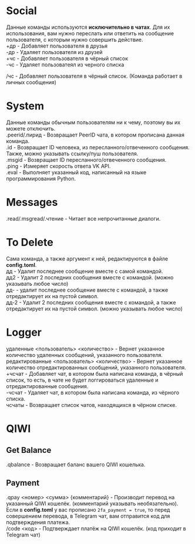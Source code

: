# Social
Данные команды используются **исключительно в чатах**. Для их использования, вам нужно переслать или ответить на сообщение пользователя, с которым нужно совершить действие.<br>
+др - Добавляет пользователя в друзья<br>
-др - Удаляет пользователя из друзей<br>
+чс - Добавляет пользователя в чёрный список<br>
-чс - Удаляет пользоватеял из черного списка<br>

/чс - Добавляет пользователя в чёрный список. (Команда работает в личных сообщения)

# System
Данные команды обычным пользователям ни к чему, поэтому вы их можете отключить.<br>
.peerid/.пирид - Возвращает PeerID чата, в котором прописана данная команда.<br>
.id - Возвращает ID человека, из пересланного/отвеченного сообщения. Также, можно указывать ссылку/пуш пользователя.<br>
.msgid - Возвращает ID пересланного/отвеченного сообщения.<br>
.ping - Измеряет скорость ответа VK API.<br>
.eval - Выполняет указанный код, написанный на языке программирования Python.

# Messages
.read/.msgread/.чтение - Читает все непрочитанные диалоги.

# To Delete
Сама команда, а также аргумент к ней, редактируются в файле **config.toml**.<br>
дд - Удалит последнее сообщение вместе с самой командой.<br>
дд2 - Удалит 2 последних сообщения вместе с командой. (можно указывать любое число)<br>
дд- - удалит последнее сообщение вместе с командой, а также отредактирует их на пустой символ.<br>
дд-2 - Удалит 2 последних сообщения вместе с командой, а также отредактирует их на пустой символ. (можно указывать любое число)

# Logger
удаленные <пользователь> <количество> - Вернет указанное количество удаленных сообщений, указанного пользователя.<br>
редактированные <пользователь> <количество> - Вернет указанное количество отредактированных сообщений, указанного пользователя.<br>
+чсчат - Добавляет чат, в котором была написана команда, в чёрный список, то есть, в чате не будет логгироваться удаленные и отредактированные сообщения.<br>
-чсчат - Удаляет чат, в котором была написана команда, из чёрного списка.<br>
чсчаты - Возвращает список чатов, находящихся в чёрном списке.<br>

# QIWI
## Get Balance
.qbalance - Возвращает баланс вашего QIWI кошелька.

## Payment
.qpay <номер> <сумма> {комментарий} - Производит перевод на указанный QIWI кошелёк. (комментарий указывать необязательно). Если в **config.toml** у вас прописано `2fa_payment = true`, то перед совершением перевода, в Telegram чат, вам отправится код для подтверждения платежа.<br>
/code <код> - Подтверждает платёж на QIWI кошелёк. (код приходит в Telegram чат)
